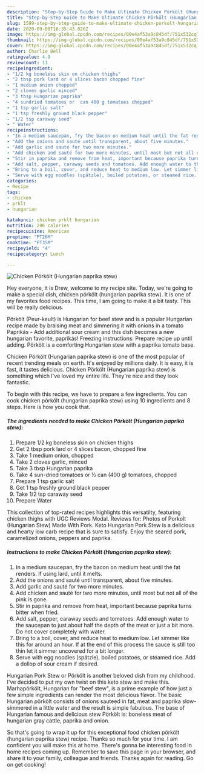 ```yaml
---
description: "Step-by-Step Guide to Make Ultimate Chicken Pörkölt (Hungarian paprika stew)"
title: "Step-by-Step Guide to Make Ultimate Chicken Pörkölt (Hungarian paprika stew)"
slug: 1599-step-by-step-guide-to-make-ultimate-chicken-porkolt-hungarian-paprika-stew
date: 2020-09-08T16:35:43.826Z
image: https://img-global.cpcdn.com/recipes/00e4af53a9c845df/751x532cq70/chicken-porkolt-hungarian-paprika-stew-recipe-main-photo.jpg
thumbnail: https://img-global.cpcdn.com/recipes/00e4af53a9c845df/751x532cq70/chicken-porkolt-hungarian-paprika-stew-recipe-main-photo.jpg
cover: https://img-global.cpcdn.com/recipes/00e4af53a9c845df/751x532cq70/chicken-porkolt-hungarian-paprika-stew-recipe-main-photo.jpg
author: Charlie Bell
ratingvalue: 4.9
reviewcount: 11
recipeingredient:
- "1/2 kg boneless skin on chicken thighs"
- "2 tbsp pork lard or 4 slices bacon chopped fine"
- "1 medium onion chopped"
- "2 cloves garlic minced"
- "3 tbsp Hungarian paprika"
- "4 sundried tomatoes or  can 400 g tomatoes chopped"
- "1 tsp garlic salt"
- "1 tsp freshly ground black pepper"
- "1/2 tsp caraway seed"
- " Water"
recipeinstructions:
- "In a medium saucepan, fry the bacon on medium heat until the fat renders. If using lard, until it melts."
- "Add the onions and sauté until transparent, about five minutes."
- "Add garlic and sauté for two more minutes."
- "Add chicken and sauté for two more minutes, until most but not all of the pink is gone."
- "Stir in paprika and remove from heat, important because paprika turns bitter when fried."
- "Add salt, pepper, caraway seeds and tomatoes. Add enough water to the saucepan to just about half the depth of the meat or just a bit more. Do not cover completely with water."
- "Bring to a boil, cover, and reduce heat to medium low. Let simmer like this for around an hour. If at the end of this process the sauce is still too thin let it simmer uncovered for a bit longer."
- "Serve with egg noodles (spätzle), boiled potatoes, or steamed rice. Add a dollop of sour cream if desired."
categories:
- Recipe
tags:
- chicken
- prklt
- hungarian

katakunci: chicken prklt hungarian 
nutrition: 296 calories
recipecuisine: American
preptime: "PT26M"
cooktime: "PT35M"
recipeyield: "4"
recipecategory: Lunch

---
```



![Chicken Pörkölt (Hungarian paprika stew)](https://img-global.cpcdn.com/recipes/00e4af53a9c845df/751x532cq70/chicken-porkolt-hungarian-paprika-stew-recipe-main-photo.jpg)

Hey everyone, it is Drew, welcome to my recipe site. Today, we're going to make a special dish, chicken pörkölt (hungarian paprika stew). It is one of my favorites food recipes. This time, I am going to make it a bit tasty. This will be really delicious.

Pörkölt (Peur-keult) is Hungarian for beef stew and is a popular Hungarian recipe made by braising meat and simmering it with onions in a tomato Paprikás - Add additional sour cream and this dish becomes a new hungarian favorite, paprikás! Freezing instructions: Prepare recipe up until adding. Pörkölt is a comforting Hungarian stew with a paprika tomato base.

Chicken Pörkölt (Hungarian paprika stew) is one of the most popular of recent trending meals on earth. It's enjoyed by millions daily. It is easy, it is fast, it tastes delicious. Chicken Pörkölt (Hungarian paprika stew) is something which I've loved my entire life. They're nice and they look fantastic.


To begin with this recipe, we have to prepare a few ingredients. You can cook chicken pörkölt (hungarian paprika stew) using 10 ingredients and 8 steps. Here is how you cook that.

<!--inarticleads1-->

##### The ingredients needed to make Chicken Pörkölt (Hungarian paprika stew):

1. Prepare 1/2 kg boneless skin on chicken thighs
1. Get 2 tbsp pork lard or 4 slices bacon, chopped fine
1. Take 1 medium onion, chopped
1. Take 2 cloves garlic, minced
1. Take 3 tbsp Hungarian paprika
1. Take 4 sun-dried tomatoes or ½ can (400 g) tomatoes, chopped
1. Prepare 1 tsp garlic salt
1. Get 1 tsp freshly ground black pepper
1. Take 1/2 tsp caraway seed
1. Prepare  Water


This collection of top-rated recipes highlights this versatilty, featuring chicken thighs with UGC Reviews Modal. Reviews for: Photos of Porkolt (Hungarian Stew) Made With Pork. Keto Hungarian Pork Stew is a delicious and hearty low carb recipe that is sure to satisfy. Enjoy the seared pork, caramelized onions, peppers and paprika. 

<!--inarticleads2-->

##### Instructions to make Chicken Pörkölt (Hungarian paprika stew):

1. In a medium saucepan, fry the bacon on medium heat until the fat renders. If using lard, until it melts.
1. Add the onions and sauté until transparent, about five minutes.
1. Add garlic and sauté for two more minutes.
1. Add chicken and sauté for two more minutes, until most but not all of the pink is gone.
1. Stir in paprika and remove from heat, important because paprika turns bitter when fried.
1. Add salt, pepper, caraway seeds and tomatoes. Add enough water to the saucepan to just about half the depth of the meat or just a bit more. Do not cover completely with water.
1. Bring to a boil, cover, and reduce heat to medium low. Let simmer like this for around an hour. If at the end of this process the sauce is still too thin let it simmer uncovered for a bit longer.
1. Serve with egg noodles (spätzle), boiled potatoes, or steamed rice. Add a dollop of sour cream if desired.


Hungarian Pork Stew or Pörkölt is another beloved dish from my childhood. I&#39;ve decided to put my own twist on this keto stew and make this. Marhapörkölt, Hungarian for &#34;beef stew&#34;, is a prime example of how just a few simple ingredients can render the most delicious flavor. The basic Hungarian pörkölt consists of onions sauteed in fat, meat and paprika slow-simmered in a little water and the result is simple fabulous. The base of Hungarian famous and delicious stew Pörkölt is: boneless meat of hungarian gray cattle, paprika and onion. 

So that's going to wrap it up for this exceptional food chicken pörkölt (hungarian paprika stew) recipe. Thanks so much for your time. I am confident you will make this at home. There's gonna be interesting food in home recipes coming up. Remember to save this page in your browser, and share it to your family, colleague and friends. Thanks again for reading. Go on get cooking!
